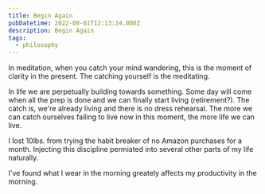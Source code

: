 ```yaml
---
title: Begin Again
pubDatetime: 2022-08-01T12:13:24.000Z
description: Begin Again
tags:
  - philosophy
---
```


In meditation, when you catch your mind wandering, this is the moment of clarity in the present. The
catching yourself is the meditating.

In life we are perpetually building towards something. Some day will come when all the prep is done
and we can finally start living (retirement?). The catch is, we're already living and there is no
dress rehearsal. The more we can catch ourselves failing to live now in this moment, the more life
we can live.

I lost 10lbs. from trying the habit breaker of no Amazon purchases for a month. Injecting this
discipline permiated into several other parts of my life naturally.

I've found what I wear in the morning greately affects my productivity in the morning.
